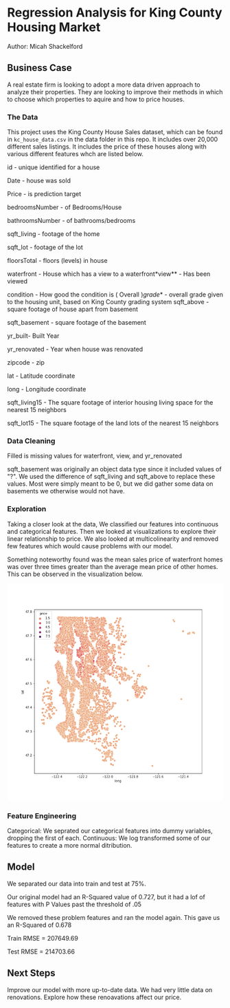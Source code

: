 # Regression Analysis for King County Housing Market

Author: Micah Shackelford



## Business Case

A real estate firm is looking to adopt a more data driven approach to analyze their properties. They are looking to improve their methods in which to choose which properties to aquire and how to price houses. 

### The Data

This project uses the King County House Sales dataset, which can be found in  `kc_house_data.csv` in the data folder in this repo. It includes over 20,000 different sales listings. It includes the price of these houses along with various different features whch are listed below.  

id - unique identified for a house

Date - house was sold

Price -  is prediction target

bedroomsNumber -  of Bedrooms/House

bathroomsNumber -  of bathrooms/bedrooms

sqft_living -  footage of the home

sqft_lot -  footage of the lot

floorsTotal -  floors (levels) in house

waterfront - House which has a view to a waterfront*view** - Has been viewed

condition - How good the condition is ( Overall )*grade** - overall grade given to the housing unit, based on King County grading system  sqft_above - square footage of house apart from basement

sqft_basement - square footage of the basement

yr_built- Built Year

yr_renovated - Year when house was renovated

zipcode - zip

lat - Latitude coordinate

long - Longitude coordinate

sqft_living15 - The square footage of interior housing living space for the nearest 15 neighbors

sqft_lot15 - The square footage of the land lots of the nearest 15 neighbors




### Data Cleaning

Filled is missing values for waterfront, view, and yr_renovated

sqft_basement was originally an object data type since it included values of "?". We used the difference of sqft_living and sqft_above
to replace these values. Most were simply meant to be 0, but we did gather some data on basements we otherwise would not have. 

### Exploration
Taking a closer look at the data, We classified our features into continuous and categorical features. Then we looked at visualizations
to explore their linear relationship to price. We also looked at multicolinearity and removed  few features which would cause problems with our model.

Something noteworthy found was the mean sales price of waterfront homes was over three times greater than the average mean price of other homes. This can be observed in the visualization below.

![Price by Location.png](https://github.com/shackemn/dsc-phase-2-project/blob/main/Price%20by%20Location.png)






### Feature Engineering

Categorical: We seprated our categorical features into dummy variables, dropping the first of each.
Continuous: We log transformed some of our features to create a more normal ditribution. 

## Model

We separated our data into train and test at 75%. 

Our original model had an R-Squared value of 0.727, but it had a lof of features with P Values past the threshold of .05

We removed these problem features and ran the model again. This gave us an R-Squared of 0.678

Train RMSE = 207649.69

Test RMSE = 214703.66

## Next Steps

Improve our model with more up-to-date data.
We had very little data on renovations. Explore how these renoavations affect our price. 

